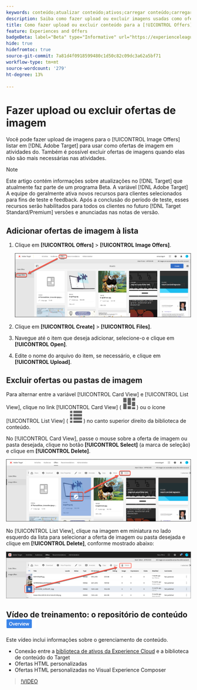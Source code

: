 ```yaml
---
keywords: conteúdo;atualizar conteúdo;ativos;carregar conteúdo;carregar ativo;excluir conteúdo
description: Saiba como fazer upload ou excluir imagens usadas como ofertas de imagem.
title: Como fazer upload ou excluir conteúdo para a [!UICONTROL Offers] Biblioteca?
feature: Experiences and Offers
badgeBeta: label="Beta" type="Informative" url="https://experienceleague.adobe.com/docs/target/using/introduction/intro.html?lang=pt-BR#beta newtab=true" tooltip="O que são recursos beta no  [!DNL Adobe Target]."
hide: true
hidefromtoc: true
source-git-commit: 7a81d4f0918599480c1d50c82c09dc3a62a5bf71
workflow-type: tm+mt
source-wordcount: '279'
ht-degree: 13%

---
```


# Fazer upload ou excluir ofertas de imagem

Você pode fazer upload de imagens para o [!UICONTROL Image Offers] listar em [!DNL Adobe Target] para usar como ofertas de imagem em atividades do. Também é possível excluir ofertas de imagens quando elas não são mais necessárias nas atividades.

>[!NOTE]
>
>Este artigo contém informações sobre atualizações no [!DNL Target] que atualmente faz parte de um programa Beta. A variável [!DNL Adobe Target] A equipe do geralmente ativa novos recursos para clientes selecionados para fins de teste e feedback. Após a conclusão do período de teste, esses recursos serão habilitados para todos os clientes no futuro [!DNL Target Standard/Premium] versões e anunciadas nas notas de versão.

## Adicionar ofertas de imagem à lista

1. Clique em **[!UICONTROL Offers]** > **[!UICONTROL Image Offers]**.

   ![Ofertas > Ofertas de imagem](/help/main/c-experiences/c-manage-content/assets/image-offers-tab-new.png)

1. Clique em **[!UICONTROL Create]** > **[!UICONTROL Files]**.
1. Navegue até o item que deseja adicionar, selecione-o e clique em **[!UICONTROL Open]**.
1. Edite o nome do arquivo do item, se necessário, e clique em **[!UICONTROL Upload]**.

## Excluir ofertas ou pastas de imagem

Para alternar entre a variável [!UICONTROL Card View] e [!UICONTROL List View], clique no link [!UICONTROL Card View] ( ![Ícone de exibição de cartão](/help/main/c-experiences/c-manage-content/assets/icon-tile.png) ) ou o ícone [!UICONTROL List View] ( ![Ícone Exibição de lista](/help/main/c-experiences/c-manage-content/assets/icon-list-view.png) ) no canto superior direito da biblioteca de conteúdo.

No [!UICONTROL Card View], passe o mouse sobre a oferta de imagem ou pasta desejada, clique no botão **[!UICONTROL Select]** (a marca de seleção) e clique em **[!UICONTROL Delete]**.

![Excluir oferta da exibição de cartão](/help/main/c-experiences/c-manage-content/assets/delete-card-view.png)

No [!UICONTROL List View], clique na imagem em miniatura no lado esquerdo da lista para selecionar a oferta de imagem ou pasta desejada e clique em **[!UICONTROL Delete]**, conforme mostrado abaixo:

![Excluir item selecionado](/help/main/c-experiences/c-manage-content/assets/delete-image-offer.png)

## Vídeo de treinamento: o repositório de conteúdo ![Selo de visão geral](/help/main/assets/overview.png)

Este vídeo inclui informações sobre o gerenciamento de conteúdo.

* Conexão entre a [biblioteca de ativos da Experience Cloud](https://experienceleague.adobe.com/docs/core-services/interface/assets/creative-cloud.html) e a biblioteca de conteúdo do Target
* Ofertas HTML personalizadas
* Ofertas HTML personalizadas no Visual Experience Composer

>[!VIDEO](https://video.tv.adobe.com/v/17387)